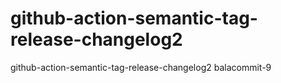 # github-action-semantic-tag-release-changelog2
github-action-semantic-tag-release-changelog2
balacommit-9
